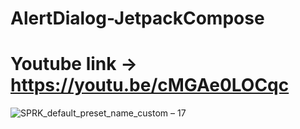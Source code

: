 # AlertDialog-JetpackCompose

# Youtube link -> https://youtu.be/cMGAe0LOCqc
![SPRK_default_preset_name_custom – 17](https://user-images.githubusercontent.com/51374446/146653798-a23a5b5a-acb5-497d-b8a0-f8f834823a35.png)
